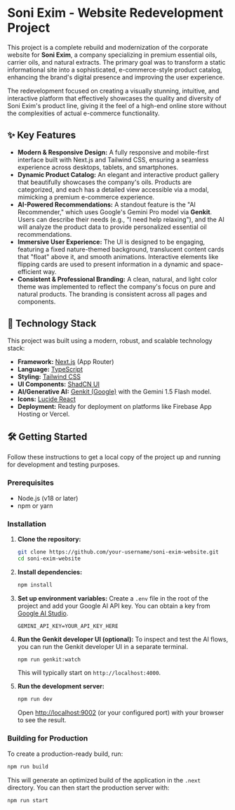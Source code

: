 # Soni Exim - Website Redevelopment Project

This project is a complete rebuild and modernization of the corporate website for **Soni Exim**, a company specializing in premium essential oils, carrier oils, and natural extracts. The primary goal was to transform a static informational site into a sophisticated, e-commerce-style product catalog, enhancing the brand's digital presence and improving the user experience.

The redevelopment focused on creating a visually stunning, intuitive, and interactive platform that effectively showcases the quality and diversity of Soni Exim's product line, giving it the feel of a high-end online store without the complexities of actual e-commerce functionality.

## ✨ Key Features

*   **Modern & Responsive Design:** A fully responsive and mobile-first interface built with Next.js and Tailwind CSS, ensuring a seamless experience across desktops, tablets, and smartphones.
*   **Dynamic Product Catalog:** An elegant and interactive product gallery that beautifully showcases the company's oils. Products are categorized, and each has a detailed view accessible via a modal, mimicking a premium e-commerce experience.
*   **AI-Powered Recommendations:** A standout feature is the "AI Recommender," which uses Google's Gemini Pro model via **Genkit**. Users can describe their needs (e.g., "I need help relaxing"), and the AI will analyze the product data to provide personalized essential oil recommendations.
*   **Immersive User Experience:** The UI is designed to be engaging, featuring a fixed nature-themed background, translucent content cards that "float" above it, and smooth animations. Interactive elements like flipping cards are used to present information in a dynamic and space-efficient way.
*   **Consistent & Professional Branding:** A clean, natural, and light color theme was implemented to reflect the company's focus on pure and natural products. The branding is consistent across all pages and components.

## 🚀 Technology Stack

This project was built using a modern, robust, and scalable technology stack:

*   **Framework:** [Next.js](https://nextjs.org/) (App Router)
*   **Language:** [TypeScript](https://www.typescriptlang.org/)
*   **Styling:** [Tailwind CSS](https://tailwindcss.com/)
*   **UI Components:** [ShadCN UI](https://ui.shadcn.com/)
*   **AI/Generative AI:** [Genkit (Google)](https://firebase.google.com/docs/genkit) with the Gemini 1.5 Flash model.
*   **Icons:** [Lucide React](https://lucide.dev/)
*   **Deployment:** Ready for deployment on platforms like Firebase App Hosting or Vercel.

## 🛠️ Getting Started

Follow these instructions to get a local copy of the project up and running for development and testing purposes.

### Prerequisites

*   Node.js (v18 or later)
*   npm or yarn

### Installation

1.  **Clone the repository:**
    ```sh
    git clone https://github.com/your-username/soni-exim-website.git
    cd soni-exim-website
    ```

2.  **Install dependencies:**
    ```sh
    npm install
    ```

3.  **Set up environment variables:**
    Create a `.env` file in the root of the project and add your Google AI API key. You can obtain a key from [Google AI Studio](https://aistudio.google.com/).
    ```env
    GEMINI_API_KEY=YOUR_API_KEY_HERE
    ```

4.  **Run the Genkit developer UI (optional):**
    To inspect and test the AI flows, you can run the Genkit developer UI in a separate terminal.
    ```sh
    npm run genkit:watch
    ```
    This will typically start on `http://localhost:4000`.

5.  **Run the development server:**
    ```sh
    npm run dev
    ```
    Open [http://localhost:9002](http://localhost:9002) (or your configured port) with your browser to see the result.

### Building for Production

To create a production-ready build, run:
```sh
npm run build
```

This will generate an optimized build of the application in the `.next` directory. You can then start the production server with:
```sh
npm run start
```
